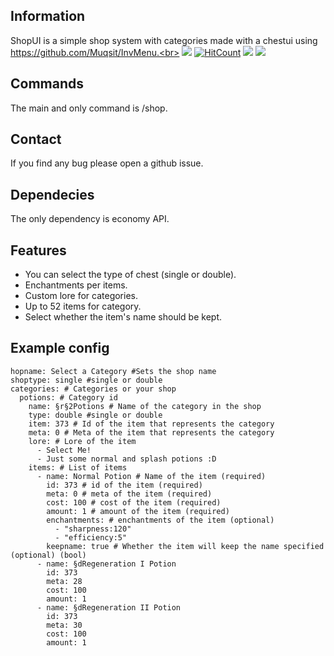 ## Information
ShopUI is a simple shop system with categories made with a chestui using https://github.com/Muqsit/InvMenu.<br>
[![](https://poggit.pmmp.io/shield.state/ShopUI)](https://poggit.pmmp.io/p/ShopUI)
[![HitCount](http://hits.dwyl.io/Todo56/ShopUI.svg)](http://hits.dwyl.io/Todo56/ShopUI)
[![](https://poggit.pmmp.io/shield.api/ShopUI)](https://poggit.pmmp.io/p/ShopUI)
[![](https://poggit.pmmp.io/shield.dl.total/ShopUI)](https://poggit.pmmp.io/p/ShopUI)

## Commands
The main and only command is /shop.
## Contact
If you find any bug please open a github issue.
## Dependecies
The only dependency is economy API.
## Features
- You can select the type of chest (single or double).
- Enchantments per items.
- Custom lore for categories.
- Up to 52 items for category.
- Select whether the item's name should be kept.

## Example config
```
hopname: Select a Category #Sets the shop name
shoptype: single #single or double
categories: # Categories or your shop
  potions: # Category id
    name: §r§2Potions # Name of the category in the shop
    type: double #single or double
    item: 373 # Id of the item that represents the category
    meta: 0 # Meta of the item that represents the category
    lore: # Lore of the item
      - Select Me!
      - Just some normal and splash potions :D
    items: # List of items
      - name: Normal Potion # Name of the item (required)
        id: 373 # id of the item (required)
        meta: 0 # meta of the item (required)
        cost: 100 # cost of the item (required)
        amount: 1 # amount of the item (required)
        enchantments: # enchantments of the item (optional)
          - "sharpness:120"
          - "efficiency:5"
        keepname: true # Whether the item will keep the name specified (optional) (bool)
      - name: §dRegeneration I Potion
        id: 373
        meta: 28
        cost: 100
        amount: 1
      - name: §dRegeneration II Potion
        id: 373
        meta: 30
        cost: 100
        amount: 1
```
